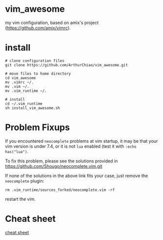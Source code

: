 vim_awesome
===========

my vim configuration, based on amix's project (https://github.com/amix/vimrc).

# install
```shell
# clone configuration files
git clone https://github.com/ArthurChiao/vim_awesome.git

# move files to home directory
cd vim_awesome
mv .vimrc ~/.
mv .vim ~/.
mv .vim_runtime ~/.

# install
cd ~/.vim_runtime
sh install_vim_awesome.sh
```

# Problem Fixups
If you encountered `neocomplete` problems at vim startup, it may be that 
your vim version is under 7.4, or it is not `lua` enabled (test it with 
`:echo has("lua")`.

To fix this problem, please see the solutions provided in
https://github.com/Shougo/neocomplete.vim.git

If none of the solutions in the above link fits your case, just remove the 
`neocomplete` plugin:
```shell
rm .vim_runtime/sources_forked/neocomplete.vim -rf
```
restart the vim.

# Cheat sheet
[cheat sheet](cheat-sheets/)
